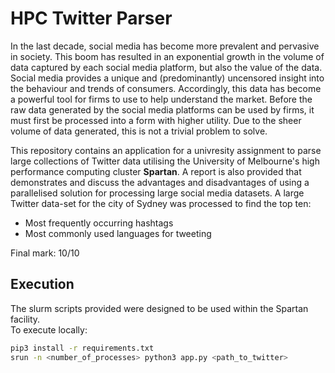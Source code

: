 # HPC Twitter Parser

In the last decade, social media has become more prevalent and pervasive in society. This boom has resulted in an exponential growth in the volume of data captured by each social media platform, but also the value of the data.  
Social media provides a unique and (predominantly) uncensored insight into the behaviour and trends of consumers. Accordingly, this data has become a powerful tool for firms to use to help understand the market.
Before the raw data generated by the social media platforms can be used by firms, it must first be processed into a form with higher utility. Due to the sheer volume of data generated, this is not a trivial problem to solve.  

This repository contains an application for a univresity assignment to parse large collections of Twitter data utilising the University of Melbourne's high performance computing cluster **Spartan**. A report is also provided that demonstrates and discuss the advantages and disadvantages of using a parallelised solution for processing large social media datasets. A large Twitter data-set for the city of Sydney was processed to find the top ten:
* Most frequently occurring hashtags
* Most commonly used languages for tweeting


Final mark: 10/10

## Execution
The slurm scripts provided were designed to be used within the Spartan facility.  
To execute locally:
```bash
pip3 install -r requirements.txt
srun -n <number_of_processes> python3 app.py <path_to_twitter>
```
